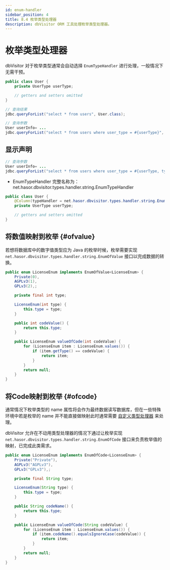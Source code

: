 ```yaml
---
id: enum-handler
sidebar_position: 4
title: 8.4 枚举类型处理器
description: dbVisitor ORM 工具处理枚举类型处理器。
---
```


# 枚举类型处理器

dbVisitor 对于枚举类型通常会自动选择 `EnumTypeHandler` 进行处理，一般情况下无需干预。

```java title='如对象映射中存在 userType 枚举' {2}
public class User {
    private UserType userType;

    // getters and setters omitted
}
```

```java title='程序无需特别处理'
// 查询结果
jdbc.queryForList("select * from users", User.class);

// 查询参数
User userInfo= ...
jdbc.queryForList("select * from users where user_type = #{userType}", userInfo);
```

## 显示声明

```java title='在参数传递中'
// 查询参数
User userInfo= ...
jdbc.queryForList("select * from users where user_type = #{userType, typeHandler=net.<省略>.EnumTypeHandler}", userInfo);
```
- EnumTypeHandler 完整名称为：net.hasor.dbvisitor.types.handler.string.EnumTypeHandler

```java title='在对象映射中'
public class User {
    @Column(typeHandler = net.hasor.dbvisitor.types.handler.string.EnumTypeHandler)
    private UserType userType;

    // getters and setters omitted
}
```

## 将数值映射到枚举 {#ofvalue}

若想将数据库中的数字值类型应为 Java 的枚举时候，枚举需要实现 `net.hasor.dbvisitor.types.handler.string.EnumOfValue` 接口以完成数据的转换。

```java
public enum LicenseEnum implements EnumOfValue<LicenseEnum> {
    Private(0),
    AGPLv3(1),
    GPLv3(2),;

    private final int type;

    LicenseEnum(int type) {
        this.type = type;
    }

    public int codeValue() {
        return this.type;
    }

    public LicenseEnum valueOfCode(int codeValue) {
        for (LicenseEnum item : LicenseEnum.values()) {
            if (item.getType() == codeValue) {
                return item;
            }
        }
        return null;
    }
}
```

## 将Code映射到枚举 {#ofcode}

通常情况下枚举类型的 name 属性将会作为最终数据读写数据库，但在一些特殊环境中若是枚举的 name 并不能直接做映射此时通常需要 [自定义类型处理器](./custom-handler) 来处理。

dbVisitor 允许在不动用类型处理器的情况下通过让枚举实现 `net.hasor.dbvisitor.types.handler.string.EnumOfCode` 接口来负责枚举值的映射，已完成此类需求。

```java
public enum LicenseEnum implements EnumOfCode<LicenseEnum> {
    Private("Private"),
    AGPLv3("AGPLv3"),
    GPLv3("GPLv3"),;

    private final String type;

    LicenseEnum(String type) {
        this.type = type;
    }

    public String codeName() {
        return this.type;
    }

    public LicenseEnum valueOfCode(String codeValue) {
        for (LicenseEnum item : LicenseEnum.values()) {
            if (item.codeName().equalsIgnoreCase(codeValue)) {
                return item;
            }
        }
        return null;
    }
}
```
